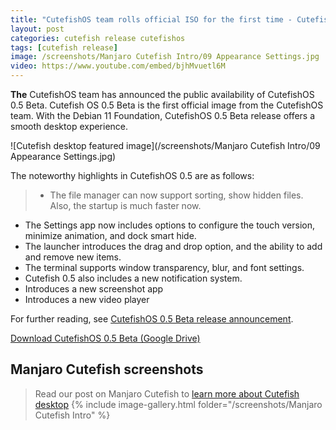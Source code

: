 ```yaml
---
title: "CutefishOS team rolls official ISO for the first time - CutefishOS 0.5 Beta."
layout: post
categories: cutefish release cutefishos
tags: [cutefish release]
image: /screenshots/Manjaro Cutefish Intro/09 Appearance Settings.jpg
video: https://www.youtube.com/embed/bjhMvuetl6M 
---
```


**The** CutefishOS team has announced the public availability of CutefishOS 0.5 Beta. Cutefish OS 0.5 Beta is the first official image from the CutefishOS team. With the Debian 11 Foundation, CutefishOS 0.5 Beta release offers a smooth desktop experience.

![Cutefish desktop featured image](/screenshots/Manjaro Cutefish Intro/09 Appearance Settings.jpg)

The noteworthy highlights in CutefishOS 0.5 are as follows:
> - The file manager can now support sorting, show hidden files. Also, the startup is much faster now.
- The Settings app now includes options to configure the touch version, minimize animation, and dock smart hide.
- The launcher introduces the drag and drop option, and the ability to add and remove new items.
- The terminal supports window transparency, blur, and font settings.
- Cutefish 0.5 also includes a new notification system.
- Introduces a new screenshot app
- Introduces a new video player

For further reading, see [CutefishOS 0.5 Beta release announcement](https://forum.cutefishos.com/d/133-cutefishos-05-beta-released).

<a href="https://drive.google.com/file/d/1DXLxCNhS887vIl7Yv3ZC-dEKK8r-1YxK/view?usp=sharing" class="download">Download CutefishOS 0.5 Beta (Google Drive)</a>

## Manjaro Cutefish screenshots
> Read our post on Manjaro Cutefish to [learn more about Cutefish desktop](/manjaro-cutefish/)
{% include image-gallery.html folder="/screenshots/Manjaro Cutefish Intro" %}